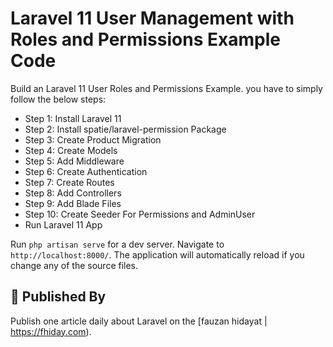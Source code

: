 # Laravel 11 User Management with Roles and Permissions Example Code

  Build an Laravel 11 User Roles and Permissions Example. you have to simply follow the below steps:
  - Step 1: Install Laravel 11
  - Step 2: Install spatie/laravel-permission Package
  - Step 3: Create Product Migration
  - Step 4: Create Models
  - Step 5: Add Middleware
  - Step 6: Create Authentication
  - Step 7: Create Routes
  - Step 8: Add Controllers
  - Step 9: Add Blade Files
  - Step 10: Create Seeder For Permissions and AdminUser
  - Run Laravel 11 App


 Run `php artisan serve` for a dev server. Navigate to `http://localhost:8000/`. The application will automatically reload if you change any of the source files.

</table>


## 🚀 Published By

Publish one article daily about Laravel on the [fauzan hidayat | https://fhiday.com).
